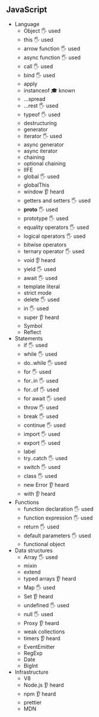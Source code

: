 ## JavaScript

- Language
  - Object 🖐️ used
  - this 🖐️ used
  - arrow function 🖐️ used
  - async function 🖐️ used
  - call 🖐️ used
  - bind 🖐️ used
  - apply
  - instanceof 🎓 known
  - ...spread
  - ...rest 🖐️ used
  - typeof 🖐️ used
  - destructuring
  - generator
  - iterator 🖐️ used
  - async generator
  - async iterator
  - chaining
  - optional chaining
  - IIFE
  - global 🖐️ used
  - globalThis
  - window 👂 heard
  - getters and setters 🖐️ used
  - __proto__ 🖐️ used
  - prototype 🖐️ used
  - equality operators 🖐️ used
  - logical operators 🖐️ used
  - bitwise operators 
  - ternary operator 🖐️ used
  - void 👂 heard
  - yield 🖐️ used
  - await 🖐️ used
  - template literal
  - strict mode
  - delete 🖐️ used
  - in 🖐️ used
  - super 👂 heard
  - Symbol
  - Reflect
- Statements
  - if 🖐️ used
  - while 🖐️ used
  - do..while 🖐️ used
  - for 🖐️ used
  - for..in 🖐️ used
  - for..of 🖐️ used
  - for await 🖐️ used
  - throw 🖐️ used
  - break 🖐️ used
  - continue 🖐️ used
  - import 🖐️ used
  - export 🖐️ used
  - label 
  - try..catch 🖐️ used
  - switch 🖐️ used
  - class 🖐️ used
  - new Error 👂 heard
  - with 👂 heard
- Functions
  - function declaration 🖐️ used
  - function expression 🖐️ used
  - return 🖐️ used
  - default parameters 🖐️ used
  - functional object
- Data structures
  - Array 🖐️ used
  - mixin
  - extend
  - typed arrays 👂 heard
  - Map 🖐️ used
  - Set 👂 heard
  - undefined 🖐️ used
  - null 🖐️ used
  - Proxy 👂 heard
  - weak collections
  - timers 👂 heard
  - EventEmitter
  - RegExp
  - Date
  - BigInt
- Infrastructure
  - V8
  - Node.js 👂 heard
  - npm 👂 heard
  - prettier
  - MDN
